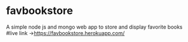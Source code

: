 # favbookstore
A simple node js and mongo web app to store and display favorite books
#live link
->https://favbookstore.herokuapp.com/
